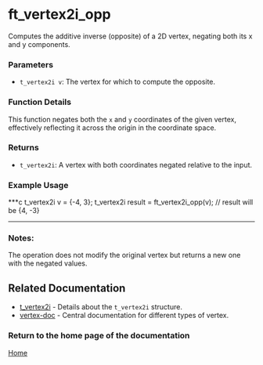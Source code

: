 # ft_vertex2i_opp
Computes the additive inverse (opposite) of a 2D vertex, negating both its x and y components.

### Parameters
- `t_vertex2i v`: The vertex for which to compute the opposite.

### Function Details
This function negates both the `x` and `y` coordinates of the given vertex, effectively reflecting it across the origin in the coordinate space.

### Returns
- `t_vertex2i`: A vertex with both coordinates negated relative to the input.

### Example Usage
***c
t_vertex2i v = {-4, 3};
t_vertex2i result = ft_vertex2i_opp(v);
// result will be {4, -3}
***

### Notes:
The operation does not modify the original vertex but returns a new one with the negated values.

## Related Documentation
- [t_vertex2i](./t_vertex2i.md) - Details about the `t_vertex2i` structure.
- [vertex-doc](../vertex-doc.md) - Central documentation for different types of vertex.

### Return to the home page of the documentation
[Home](../../home.md)